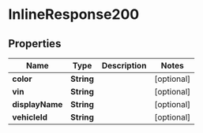 
# InlineResponse200

## Properties
Name | Type | Description | Notes
------------ | ------------- | ------------- | -------------
**color** | **String** |  |  [optional]
**vin** | **String** |  |  [optional]
**displayName** | **String** |  |  [optional]
**vehicleId** | **String** |  |  [optional]



